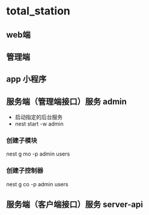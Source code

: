 # total_station


## web端
## 管理端
## app 小程序
## 服务端（管理端接口）服务 admin

- 启动指定的后台服务  
- nest start -w admin

### 创建子模块
nest g mo -p admin users
### 创建子控制器
nest g co -p admin users

## 服务端（客户端接口）服务 server-api
